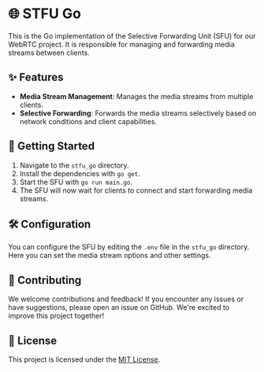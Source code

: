 # 🌐 STFU Go

This is the Go implementation of the Selective Forwarding Unit (SFU) for our WebRTC project. It is responsible for managing and forwarding media streams between clients.

## ✨ Features

- **Media Stream Management**: Manages the media streams from multiple clients.
- **Selective Forwarding**: Forwards the media streams selectively based on network conditions and client capabilities.

## 🚀 Getting Started

1. Navigate to the `stfu_go` directory.
2. Install the dependencies with `go get`.
3. Start the SFU with `go run main.go`.
4. The SFU will now wait for clients to connect and start forwarding media streams.

## 🛠️ Configuration

You can configure the SFU by editing the `.env` file in the `stfu_go` directory. Here you can set the media stream options and other settings.

## 🤝 Contributing

We welcome contributions and feedback! If you encounter any issues or have suggestions, please open an issue on GitHub. We're excited to improve this project together!

## 📄 License

This project is licensed under the [MIT License](LICENSE).
